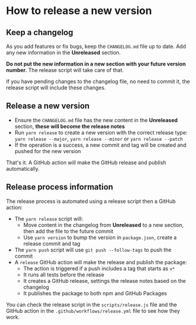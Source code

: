 # How to release a new version

## Keep a changelog

As you add features or fix bugs, keep the `CHANGELOG.md` file up to date.
Add any new information in the **Unreleased** section.

**Do not put the new information in a new section with your future version number.**
The release script will take care of that.

If you have pending changes to the changelog file, no need to commit it, the release script will include these changes.

## Release a new version

- Ensure the `CHANGELOG.md` file has the new content in the **Unreleased** section, **these will become the release notes**
- Run `yarn release` to create a new version with the correct release type: `yarn release --major`, `yarn release --minor` or `yarn release --patch`
- If the operation is a success, a new commit and tag will be created and pushed for the new version

That's it. A GitHub action will make the GitHub release and publish automatically.

## Release process information

The release process is automated using a release script then a GitHub action:
- The `yarn release` script will:
  - Move content in the changelog from **Unreleased** to a new section, then add the file to the future commit
  - Use `yarn version` to bump the version in `package.json`, create a release commit and tag
- The `yarn push` script will use `git push --follow-tags` to push the commit
- A `release` GitHub action will make the release and publish the package:
  - The action is triggered if a push includes a tag that starts as `v*`
  - It runs all tests before the release
  - It creates a GitHub release, settings the release notes based on the changelog
  - It publishes the package to both npm and GitHub Packages

You can check the release script in the `scripts/release.js` file and the GitHub action in the `.github/workflows/release.yml` file to see how they work.
